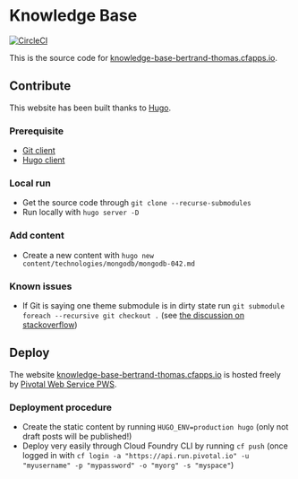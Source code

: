 # Knowledge Base

[![CircleCI](https://circleci.com/gh/devpro/knowledgebase-web.svg?style=svg)](https://circleci.com/gh/devpro/knowledgebase-web)

This is the source code for [knowledge-base-bertrand-thomas.cfapps.io](https://knowledge-base-bertrand-thomas.cfapps.io/).

## Contribute

This website has been built thanks to [Hugo](https://gohugo.io/).

### Prerequisite

- [Git client](https://git-scm.com/downloads)
- [Hugo client](https://gohugo.io/getting-started/installing)

### Local run

- Get the source code through `git clone --recurse-submodules`
- Run locally with `hugo server -D`

### Add content

- Create a new content with `hugo new content/technologies/mongodb/mongodb-042.md`

### Known issues

- If Git is saying one theme submodule is in dirty state run `git submodule foreach --recursive git checkout .` (see [the discussion on stackoverflow](https://stackoverflow.com/questions/4873980/git-diff-says-subproject-is-dirty))

## Deploy

The website [knowledge-base-bertrand-thomas.cfapps.io](https://knowledge-base-bertrand-thomas.cfapps.io/) is hosted freely by [Pivotal Web Service PWS](https://run.pivotal.io/).

### Deployment procedure

- Create the static content by running `HUGO_ENV=production hugo` (only not draft posts will be published!)
- Deploy very easily through Cloud Foundry CLI by running `cf push` (once logged in with `cf login -a "https://api.run.pivotal.io" -u "myusername" -p "mypassword" -o "myorg" -s "myspace"`)

